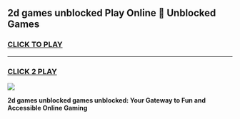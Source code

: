 
## 2d games unblocked Play Online 👋 Unblocked Games
<h3>
<a href="https://premium.freeplayer.one?title=2d_games_unblocked&ref=19F">CLICK TO PLAY</a></h3>
<hr>

<h3>
<a href="https://premium.freeplayer.one?title=2d_games_unblocked&ref=19F">CLICK 2 PLAY</a>
  
</h3>

<a href="https://premium.freeplayer.one?title=2d_games_unblocked&ref=19F"><img src="https://clearcache.store/games.png"></a>


**2d games unblocked games unblocked: Your Gateway to Fun and Accessible Online Gaming**
